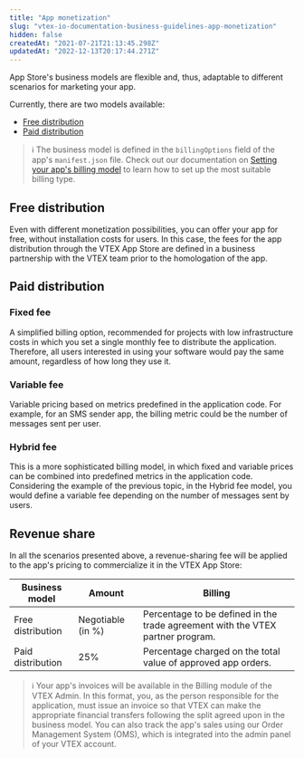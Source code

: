 ```yaml
---
title: "App monetization"
slug: "vtex-io-documentation-business-guidelines-app-monetization"
hidden: false
createdAt: "2021-07-21T21:13:45.298Z"
updatedAt: "2022-12-13T20:17:44.271Z"
---
```

App Store's business models are flexible and, thus, adaptable to different scenarios for marketing your app.

Currently, there are two models available:

- [Free distribution](#free-distribution)
- [Paid distribution](#paid-distribution)

> ℹ️ The business model is defined in the `billingOptions` field of the app's `manifest.json` file. Check out our documentation on [Setting your app's billing model](https://developers.vtex.com/vtex-developer-docs/docs/vtex-io-documentation-setting-your-apps-billing-model) to learn how to set up the most suitable billing type.

## Free distribution

 Even with different monetization possibilities, you can offer your app for free, without installation costs for users. In this case, the fees for the app distribution through the VTEX App Store are defined in a business partnership with the VTEX team prior to the homologation of the app.

## Paid distribution

### Fixed fee

 A simplified billing option, recommended for projects with low infrastructure costs in which you set a single monthly fee to distribute the application. Therefore, all users interested in using your software would pay the same amount, regardless of how long they use it.

### Variable fee

Variable pricing based on metrics predefined in the application code. For example, for an SMS sender app, the billing metric could be the number of messages sent per user.

### Hybrid fee

This is a more sophisticated billing model, in which fixed and variable prices can be combined into predefined metrics in the application code. Considering the example of the previous topic, in the Hybrid fee model, you would define a variable fee depending on the number of messages sent by users.

## Revenue share

In all the scenarios presented above, a revenue-sharing fee will be applied to the app's pricing to commercialize it in the VTEX App Store:

Business model  | Amount | Billing
--------------- | ----------- | -------
Free distribution | Negotiable (in %) | Percentage to be defined in the trade agreement with the VTEX partner program.
Paid distribution | 25% |  Percentage charged on the total value of approved app orders.

> ℹ️ Your app's invoices will be available in the Billing module of the VTEX Admin. In this format, you, as the person responsible for the application, must issue an invoice so that VTEX can make the appropriate financial transfers following the split agreed upon in the business model. You can also track the app's sales using our Order Management System (OMS), which is integrated into the admin panel of your VTEX account.
